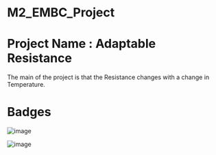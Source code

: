 # M2_EMBC_Project
# Project Name : Adaptable Resistance 

The main of the project is that the Resistance changes with a change in Temperature.

# Badges
![image](https://user-images.githubusercontent.com/101034066/164703966-2c1fb4ea-830c-44a5-8db4-559f73dfb7fa.png)

![image](https://user-images.githubusercontent.com/101034066/164704000-edda8e05-b9e9-4fb1-8607-36b16e9bac5d.png)
